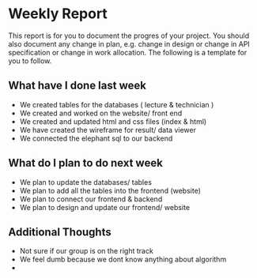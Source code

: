 # Weekly Report

This report is for you to document the progres of your project. You should also document any change in plan, e.g. change in design or change in API specification or change in work allocation. The following is a template for you to follow.

## What have I done last week

-   We created tables for the databases ( lecture & technician )
-   We created and worked on the website/ front end
-   We created and updated html and css files (index & html)
-   We have created the wireframe for result/ data viewer
-   We connected the elephant sql to our backend

## What do I plan to do next week

-   We plan to update the databases/ tables
-   We plan to add all the tables into the frontend (website)
-   We plan to connect our frontend & backend
-   We plan to design and update our frontend/ website

## Additional Thoughts

-   Not sure if our group is on the right track
-   We feel dumb because we dont know anything about algorithm
-     
